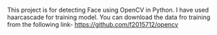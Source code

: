 This project is for detecting Face using OpenCV in Python. I have used haarcascade for training model. 
You can download the data fro training from the following link-
https://github.com/f2015712/opencv
